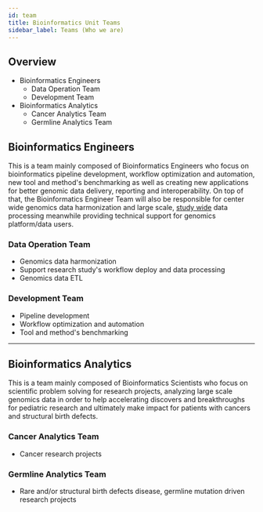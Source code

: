 ```yaml
---
id: team
title: Bioinformatics Unit Teams
sidebar_label: Teams (Who we are)
---
```


## Overview
- Bioinformatics Engineers 
  - Data Operation Team
  - Development Team
- Bioinformatics Analytics
  - Cancer Analytics Team
  - Germline Analytics Team

## Bioinformatics Engineers
This is a team mainly composed of Bioinformatics Engineers who focus on bioinformatics pipeline development, workflow optimization and automation, new tool and method's benchmarking as well as creating new applications for better genomic data delivery, reporting and interoperability. On top of that, the Bioinformatics Engineer Team will also be responsible for center wide genomics data harmonization and large scale, [study wide](https://github.com/d3b-center/bfx-orientation/wiki/Projects) data processing meanwhile providing technical support for genomics platform/data users. 
### Data Operation Team
- Genomics data harmonization
- Support research study's workflow deploy and data processing
- Genomics data ETL
### Development Team
- Pipeline development
- Workflow optimization and automation
- Tool and method's benchmarking

------

## Bioinformatics Analytics
This is a team mainly composed of Bioinformatics Scientists who focus on scientific problem solving for research projects, analyzing large scale genomics data in order to help accelerating discovers and breakthroughs for pediatric research and ultimately make impact for patients with cancers and structural birth defects.
### Cancer Analytics Team
- Cancer research projects
### Germline Analytics Team
- Rare and/or structural birth defects disease, germline mutation driven research projects